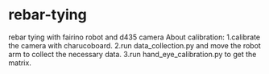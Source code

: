 # rebar-tying
rebar tying with fairino robot and d435 camera
About calibration:
1.calibrate the camera with charucoboard.
2.run data_collection.py and move the robot arm to collect the necessary data.
3.run hand_eye_calibration.py to get the matrix.
